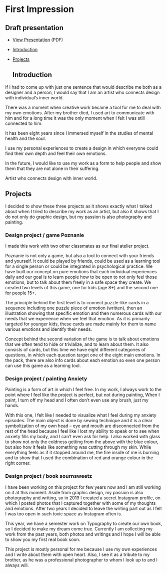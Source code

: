 # First Impression

## Draft presentation

- [View Presentation](ing/buzkova-draft-presentation.pdf) (PDF)
- [Introduction](#introduction)
- [Projects](#projects)

  ## Introduction

If I had to come up with just one sentence that would describe me both as a designer and a person, I would say that I am an artist who connects design with individual’s inner world. 

There was a moment when creative work became a tool for me to deal with my own emotions. After my brother died, I used art to communicate with him and for a long time it was the only moment when I felt I was still connected to him. 

It has been eight years since I immersed myself in the studies of mental health and the soul. 

I use my personal experiences to create a design in which everyone could find their own depth and feel their own emotions.

In the future, I would like to use my work as a form to help people and show them that they are not alone in their suffering. 

Artist who connects design with inner world. 

## Projects

I decided to show these three projects as it shows exactly what I talked about when I tried to describe my work as an artist, but also it shows that I do not only do graphic design, but my passion is also photography and painting. 

### Design project / game Poznanie

I made this work with two other classmates as our final atelier project.

Poznanie is not only a game, but also a tool to connect with your friends and yourself. It could be played by friends, could be used as a learning tool for a single person or could be integrated in psychological practice.
We have built our concept on pure emotions that each individual experiences daily and our goal is to learn people how to be open to not only feel those emotions, but to talk about them freely in a safe space they create. 
We created two levels of this game, one for kids (age 8+) and the second one for people 15+. 

The principle behind the first level is to connect puzzle-like cards in a sequence including one puzzle piece of emotion (written), then an illustration showing that specific emotion and then numerous cards with our needs that we experience when we feel that emotion. As it is primarily targeted for younger kids, these cards are made mainly for them to name various emotions and identify their needs.

Concept behind the second variation of the game is to talk about emotions that we often tend to hide or trivialize, and to learn about them. It also consists of cards, but this time we have eight different categories of questions, in which each question target one of the eight main emotions. In the pack, there are also info cards about each emotion so even one person can use this game as a learning tool. 


### Design project / painting Anxiety

Painting is a form of art in which I feel free. In my work, I always work to the point where I feel like the project is perfect, but not during painting, When I paint, I turn off my head and I often don’t even use any brush, just my hands.

With this one, I felt like I needed to visualize what I feel during my anxiety episodes. The main object is done by sewing technique and it is a clear symbolization of my own head – eye and mouth are disconnected from the rest of the head because I feel like I lost my ability to speak or to see when anxiety fills my body, and I can’t even ask for help. I also worked with glass to show not only the coldness getting from the above with the blue colour, but also how it feels like something was cutting through my skin. While everything feels as if it stopped around me, the fire inside of me is burning and to show that I used the combination of red and orange colour in the right corner. 

### Design project / book sournsweetz

I have been working on this project for few years now and I am still working on it at this moment.
Aside from graphic design, my passion is also photography and writing, so in 2019 I created a secret Instagram profile, on which I posted photos that I captured together with some of my thoughts and emotions. After two years I decided to leave the writing part out as I felt I was too open in such toxic space as Instagram often is. 

This year, we have a semester work on Typography to create our own book, so I decided to make my dream come true. Currently I am collecting my work from the past years, both photos and writings and I hope I will be able to show you my first real book soon.

This project is mostly personal for me because I use my own experiences and I write about them with open heart. Also, I see it as a tribute to my brother, as he was a professional photographer to whom I look up to and I always will. 
